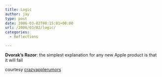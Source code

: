 ```yaml
---
title: Logic
author: jay
type: post
date: 2006-03-02T00:15:01+00:00
url: /2006/03/02/logic/
categories:
  - Reflections

---
```

**Dvorak’s Razor**: the simplest explanation for any new Apple product is that it will fail

courtesy [crazyapplerumors][1]

 [1]: http://www.crazyapplerumors.com/?p=553
